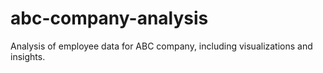 # abc-company-analysis
Analysis of employee data for ABC company, including visualizations and insights.

